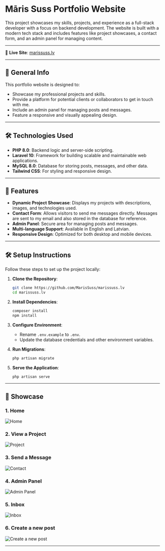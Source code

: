 # Māris Suss Portfolio Website

This project showcases my skills, projects, and experience as a full-stack developer with a focus on backend development. The website is built with a modern tech stack and includes features like project showcases, a contact form, and an admin panel for managing content.

---

🔗 **Live Site**: [marissuss.lv](https://marissuss.lv)

---

## 🌟 **General Info**

This portfolio website is designed to:

- Showcase my professional projects and skills.
- Provide a platform for potential clients or collaborators to get in touch with me.
- Include an admin panel for managing posts and messages.
- Feature a responsive and visually appealing design.

---

## 🛠️ **Technologies Used**

- **PHP 8.0**: Backend logic and server-side scripting.
- **Laravel 10**: Framework for building scalable and maintainable web applications.
- **MySQL 8.0**: Database for storing posts, messages, and other data.
- **Tailwind CSS**: For styling and responsive design.

---

## 🚀 **Features**

- **Dynamic Project Showcase**: Displays my projects with descriptions, images, and technologies used.
- **Contact Form**: Allows visitors to send me messages directly. Messages are sent to my email and also stored in the database for reference.
- **Admin Panel**: Secure area for managing posts and messages.
- **Multi-language Support**: Available in English and Latvian.
- **Responsive Design**: Optimized for both desktop and mobile devices.

---

## 🛠️ **Setup Instructions**

Follow these steps to set up the project locally:

1. **Clone the Repository**:
   ```bash
   git clone https://github.com/MarisSuss/marissuss.lv
   cd marissuss.lv
   ```

2. **Install Dependencies**:
   ```bash
   composer install
   npm install
   ```

3. **Configure Environment**:
   - Rename `.env.example` to `.env`.
   - Update the database credentials and other environment variables.

4. **Run Migrations**:
   ```bash
   php artisan migrate
   ```
 
5. **Serve the Application**:
   ```bash
   php artisan serve
   ```

---

## 📸 **Showcase**

### 1. **Home**
![Home](https://res.cloudinary.com/de7wfzvii/image/upload/v1744797842/342a967e-200e-4db3-b12d-f58c730cfa86.png)

### 2. **View a Project**
![Project](https://res.cloudinary.com/de7wfzvii/image/upload/v1744797892/6341cc1a-07cf-46bd-8820-6e73ee2672a1.png)

### 3. **Send a Message**
![Contact](https://res.cloudinary.com/de7wfzvii/image/upload/v1744798044/177f2615-6508-4863-a926-37d6d6d083de.png)

### 4. **Admin Panel**
![Admin Panel](https://res.cloudinary.com/de7wfzvii/image/upload/v1744798080/f1e9f61c-3957-443f-9abb-e0a5dc56601d.png)

### 5. **Inbox**
![Inbox](https://res.cloudinary.com/de7wfzvii/image/upload/v1744798851/1003ad4a-8830-4b35-8243-391e78470af1.png)

### 6. **Create a new post**
![Create a new post](https://res.cloudinary.com/de7wfzvii/image/upload/v1744798189/a8179fb2-418b-4a24-9d0d-9f261d13fe22.png)

---